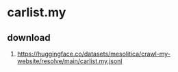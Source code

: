 # carlist.my

## download

1. https://huggingface.co/datasets/mesolitica/crawl-my-website/resolve/main/carlist.my.jsonl